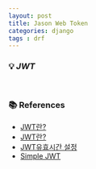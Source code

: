 ```yaml
---
layout: post
title: Jason Web Token
categories: django
tags : drf  
---
```


### 💡 ***JWT***










<br>

### 📚 References
- [JWT란?](https://mangkyu.tistory.com/56)
- [JWT란?](http://www.opennaru.com/opennaru-blog/jwt-json-web-token/)
- [JWT유효시간 설정](https://velog.io/@devmin/JWT-token-expired-date-with-timedelta)
- [Simple JWT](https://django-rest-framework-simplejwt.readthedocs.io/en/latest/getting_started.html)